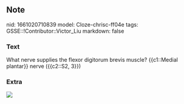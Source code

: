 ## Note
nid: 1661020710839
model: Cloze-chrisc-ff04e
tags: GSSE::!Contributor::Victor_Liu
markdown: false

### Text
What nerve supplies the flexor digitorum brevis muscle?
{{c1::Medial plantar}} nerve ({{c2::S2, 3}})

### Extra
<img src="paste-b23966d48e42d704dd65949698115d223a4b023b.jpg">
